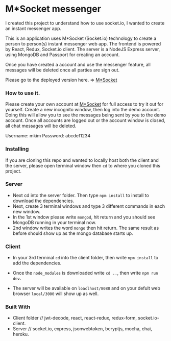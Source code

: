 # M*Socket messenger
I created this project to understand how to use socket.io, I wanted to create an instant messenger app.

This is an application uses M*Socket (Socket.io) technology to create a person to person(s) instant messenger web app. The frontend is powered by React, Redux, Socket.io client. The server is a NodeJS Express server, using MongoDB and Passport for creating an account.

Once you have created a account and use the messenger feature, all messages will be deleted once all parties are sign out.

Please go to the deployed version here. => <a href="https://m-socket-messenger.herokuapp.com/">M*Socket</a>

### How to use it.

Please create your own account at <a href="https://m-socket-messenger.herokuapp.com/">M*Socket</a> for full access to try it out for yourself. Create a new incognito window, then log into the demo account. Doing this will allow you to see the messages being sent by you to the demo account. Once all accounts are logged out or the account window is closed, all chat messages will be deleted.

Username: mkim
Password: abcdef1234


### Installing

If you are cloning this repo and wanted to locally host both the client and the server, please open terminal window then ```cd``` to where you cloned this project. 

### Server

* Next cd into the server folder. Then type ```npm install``` to install to download the dependencies. 
* Next, create 3 terminal windows and type 3 different commands in each new window. 
* In the 1st window please write ```mongod```, hit return and you should see MongoDB running in your terminal now. 
* 2nd window writes the word ```mongo``` then hit return. The same result as before should show up as the mongo database starts up. 

### Client

* In your 3rd terminal ```cd``` into the client folder, then write ```npm install``` to add the dependencies.
* Once the ```node_modules``` is downloaded write ```cd ..```, then write ```npm run dev```. 

* The server will be available on ```loaclhost/8080``` and on your defult web browser ```local/3000``` will show up as well.

### Built With

* Client folder // jwt-decode, react, react-redux, redux-form, socket.io-client.
* Server // socket.io, express, jsonwebtoken, bcryptjs, mocha, chai, heroku.
